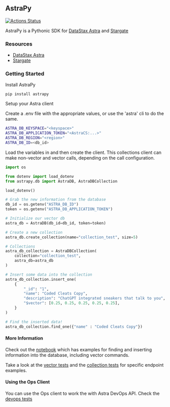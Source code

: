 ## AstraPy

[![Actions Status](https://github.com/datastax/astrapy/workflows/Tests/badge.svg)](https://github.com/datastax/astrapy/actions)

AstraPy is a Pythonic SDK for [DataStax Astra](https://astra.datastax.com) and [Stargate](https://stargate.io/)

### Resources

- [DataStax Astra](https://astra.datastax.com)
- [Stargate](https://stargate.io/)

### Getting Started

Install AstraPy

```shell
pip install astrapy
```

Setup your Astra client

Create a .env file with the appropriate values, or use the 'astra' cli to do the same.

```bash
ASTRA_DB_KEYSPACE="<keyspace>"
ASTRA_DB_APPLICATION_TOKEN="<AstraCS:...>"
ASTRA_DB_REGION="<region>"
ASTRA_DB_ID=<db_id>
```

Load the variables in and then create the client. This collections client can make non-vector and vector calls, depending on the call configuration.

```python
import os

from dotenv import load_dotenv
from astrapy.db import AstraDB, AstraDBCollection

load_dotenv()

# Grab the new information from the database
db_id = os.getenv("ASTRA_DB_ID")
token = os.getenv("ASTRA_DB_APPLICATION_TOKEN")

# Initialize our vector db
astra_db = AstraDB(db_id=db_id, token=token)

# Create a new collection
astra_db.create_collection(name="collection_test", size=5)

# Collections
astra_db_collection = AstraDBCollection(
    collection="collection_test",
    astra_db=astra_db
)

# Insert some data into the collection
astra_db_collection.insert_one(
    {
        "_id": "1",
        "name": "Coded Cleats Copy",
        "description": "ChatGPT integrated sneakers that talk to you",
        "$vector": [0.25, 0.25, 0.25, 0.25, 0.25],
    }
)

# Find the inserted data!
astra_db_collection.find_one({"name" : "Coded Cleats Copy"})
```

#### More Information

Check out the [notebook](https://colab.research.google.com/github/synedra/astra_vector_examples/blob/main/notebook/vector.ipynb#scrollTo=f04a1806) which has examples for finding and inserting information into the database, including vector commands.

Take a look at the [vector tests](https://github.com/datastax/astrapy/blob/master/tests/astrapy/test_collections.py) and the [collection tests](https://github.com/datastax/astrapy/blob/master/tests/astrapy/test_collections.py) for specific endpoint examples.

#### Using the Ops Client

You can use the Ops client to work the with Astra DevOps API. Check the [devops tests](https://github.com/datastax/astrapy/blob/master/tests/astrapy/test_devops.py)
